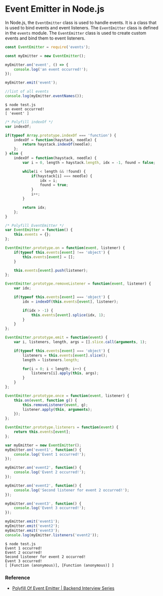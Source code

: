 # Event Emitter in Node.js

In Node.js, the `EventEmitter` class is used to handle events. It is a class that is used to bind events and event
listeners. The `EventEmitter` class is defined in the `events` module. The `EventEmitter` class is used to create custom 
events and bind them to event listeners.

```js
const EventEmitter = require('events');

const myEmitter = new EventEmitter();

myEmitter.on('event', () => {
    console.log('an event occurred!');
});

myEmitter.emit('event');

//list of all events
console.log(myEmitter.eventNames());
```

```shell
$ node test.js
an event occurred!
[ 'event' ]
```


```js
/* Polyfill indexOf */
var indexOf;

if(typeof Array.prototype.indexOf === 'function') {
    indexOf = function(haystack, needle) {
        return haystack.indexOf(needle);
    };
} else {
    indexOf = function(haystack, needle) {
        var i = 0, length = haystack.length, idx = -1, found = false;

        while(i < length && !found) {
            if(haystack[i] === needle) {
                idx = i;
                found = true;
            }
            i++;
        }

        return idx;
    };
}

/* Polyfill EventEmitter */
var EventEmitter = function() {
    this.events = {};
};

EventEmitter.prototype.on = function(event, listener) {
    if(typeof this.events[event] !== 'object') {
        this.events[event] = [];
    }

    this.events[event].push(listener);
};

EventEmitter.prototype.removeListener = function(event, listener) {
    var idx;

    if(typeof this.events[event] === 'object') {
        idx = indexOf(this.events[event], listener);

        if(idx > -1) {
            this.events[event].splice(idx, 1);
        }
    }
};

EventEmitter.prototype.emit = function(event) {
    var i, listeners, length, args = [].slice.call(arguments, 1);

    if(typeof this.events[event] === 'object') {
        listeners = this.events[event].slice();
        length = listeners.length;

        for(i = 0; i < length; i++) {
            listeners[i].apply(this, args);
        }
    }
};

EventEmitter.prototype.once = function(event, listener) {
    this.on(event, function g() {
        this.removeListener(event, g);
        listener.apply(this, arguments);
    });
};

EventEmitter.prototype.listeners = function(event) {
    return this.events[event];
};

var myEmitter = new EventEmitter();
myEmitter.on('event1', function() {
    console.log('Event 1 occurred!');
});

myEmitter.on('event2', function() {
    console.log('Event 2 occurred!');
});

myEmitter.on('event2', function() {
    console.log('Second listener for event 2 occurred!');
});

myEmitter.on('event3', function() {
    console.log('Event 3 occurred!');
});

myEmitter.emit('event1');
myEmitter.emit('event2');
myEmitter.emit('event3');
console.log(myEmitter.listeners('event2'));
```

```shell
$ node test.js
Event 1 occurred!
Event 2 occurred!
Second listener for event 2 occurred!
Event 3 occurred!
[ [Function (anonymous)], [Function (anonymous)] ]
```

### Reference
* [ Polyfill Of Event Emitter | Backend Interview Series ](https://www.youtube.com/watch?v=xpCeM5ygQxQ)